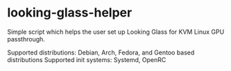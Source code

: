 # looking-glass-helper
Simple script which helps the user set up Looking Glass for KVM Linux GPU passthrough.

Supported distributions: Debian, Arch, Fedora, and Gentoo based distributions
Supported init systems: Systemd, OpenRC

